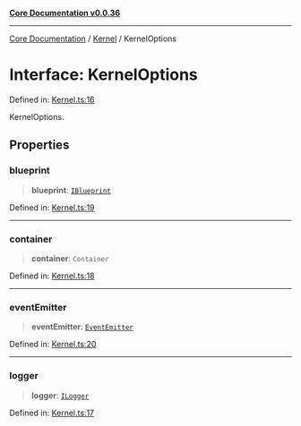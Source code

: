 [**Core Documentation v0.0.36**](../../README.md)

***

[Core Documentation](../../modules.md) / [Kernel](../README.md) / KernelOptions

# Interface: KernelOptions

Defined in: [Kernel.ts:16](https://github.com/stonemjs/core/blob/9f959fbf0878444ad50749e09c8b1ee612a83d71/src/Kernel.ts#L16)

KernelOptions.

## Properties

### blueprint

> **blueprint**: [`IBlueprint`](../../declarations/type-aliases/IBlueprint.md)

Defined in: [Kernel.ts:19](https://github.com/stonemjs/core/blob/9f959fbf0878444ad50749e09c8b1ee612a83d71/src/Kernel.ts#L19)

***

### container

> **container**: `Container`

Defined in: [Kernel.ts:18](https://github.com/stonemjs/core/blob/9f959fbf0878444ad50749e09c8b1ee612a83d71/src/Kernel.ts#L18)

***

### eventEmitter

> **eventEmitter**: [`EventEmitter`](../../events/EventEmitter/classes/EventEmitter.md)

Defined in: [Kernel.ts:20](https://github.com/stonemjs/core/blob/9f959fbf0878444ad50749e09c8b1ee612a83d71/src/Kernel.ts#L20)

***

### logger

> **logger**: [`ILogger`](../../declarations/interfaces/ILogger.md)

Defined in: [Kernel.ts:17](https://github.com/stonemjs/core/blob/9f959fbf0878444ad50749e09c8b1ee612a83d71/src/Kernel.ts#L17)
